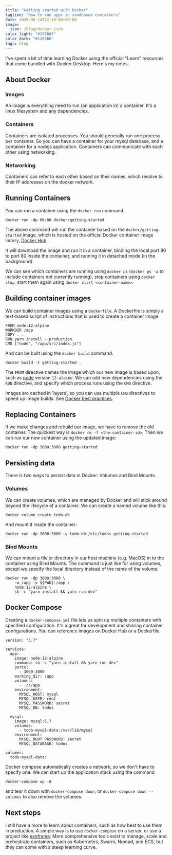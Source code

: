 ```yaml
---
title: "Getting started with Docker"
tagline: "How to run apps in sandboxed containers"
date: 2020-06-14T22:10:00+00:00
image:
  json: /blog/docker.json
color_light: "#1f88df"
color_dark: "#1265bb"
tags: blog
---
```


I've spent a bit of time learning Docker using the official "Learn" resources that come bundled with Docker Desktop. Here's my notes.

## About Docker

### Images
An image is everything need to run (an application in) a container. It's a linux filesystem and any dependencies.

### Containers
Containers are isolated processes. You should generally run one process per container. So you can have a container for your mysql database, and a container for a nodejs application. Containers can communicate with each other using networking.

### Networking
Containers can refer to each other based on their names, which resolve to their IP addresses on the docker network.

## Running Containers
You can run a container using the `docker run` command.

```docker run -dp 80:80 docker/getting-started```

The above command will run the container based on the `docker/getting-started` image, which is hosted on the official Docker container image library, [Docker Hub][1].

It will download the image and run it in a container, binding the local port 80 to port 80 inside the container, and running it in detached mode (in the background).

We can see which containers are running using `docker ps` (`docker ps -a` to include containers not currently running), stop containers using `docker stop`, start them again using  `docker start <container-name>`.

## Building container images
We can build container images using a `Dockerfile`. A Dockerfile is simply a text-based script of instructions that is used to create a container image.

```
FROM node:12-alpine
WORKDIR /app
COPY . .
RUN yarn install --production
CMD ["node", "/app/src/index.js"]
```

And can be built using the `docker build` command.

```
docker build -t getting-started .
```

The `FROM` directive names the image which our new image is based upon, such as [node][2] version `12-alpine`. We can add new dependencies using the `RUN` directive, and specify which process runs using the `CMD` directive.

Images are cached in 'layers', so you can use multiple `CMD` directives to speed up image builds. See [Docker best practices][3].

## Replacing Containers
If we make changes and rebuild our image, we have to remove the old container. The quickest way is `docker rm -f <the-container-id>`. Then we can run our new container using the updated image:

```
docker run -dp 3000:3000 getting-started
```

## Persisting data
There is two ways to persist data in Docker: Volumes and Bind Mounts.

### Volumes
We can create volumes, which are managed by Docker and will stick around beyond the lifecycle of a container. We can create a named volume like this:

```
docker volume create todo-db
```

And mount it inside the container:

```
docker run -dp 3000:3000 -v todo-db:/etc/todos getting-started
```

### Bind Mounts
We can mount a file or directory in our host machine (e.g. MacOS) in to the container using Bind Mounts. The command is just like for using volumes, except we specify the local directory instead of the name of the volume:

```
docker run -dp 3000:3000 \
    -w /app -v ${PWD}:/app \
    node:12-alpine \
    sh -c "yarn install && yarn run dev"
```

## Docker Compose
Creating a `docker-compose.yml` file lets us spin up multiple containers with specified configuration. It's a great for development and sharing container configurations. You can reference images on Docker Hub or a Dockerfile.

```
version: "3.7"

services:
  app:
    image: node:12-alpine
    command: sh -c "yarn install && yarn run dev"
    ports:
      - 3000:3000
    working_dir: /app
    volumes:
      - ./:/app
    environment:
      MYSQL_HOST: mysql
      MYSQL_USER: root
      MYSQL_PASSWORD: secret
      MYSQL_DB: todos

  mysql:
    image: mysql:5.7
    volumes:
      - todo-mysql-data:/var/lib/mysql
    environment: 
      MYSQL_ROOT_PASSWORD: secret
      MYSQL_DATABASE: todos

volumes:
  todo-mysql-data:
```

Docker compose automatically creates a network, so we don't have to specify one. We can start up the application stack using the command

```
docker-compose up -d
```

and tear it down with `docker-compose down`, or `docker-compose down --volumes` to also remove the volumes.

## Next steps
I still have a more to learn about containers, such as how best to use them in production. A simple way is to use `docker-compose` on a server, or use a project like [exoframe][4]. More comprehensive tools exist to manage, scale and orchestrate containers, such as Kubernetes, Swarm, Nomad, and ECS, but they can come with a steep learning curve.


[1]: https://hub.docker.com/
[2]: https://hub.docker.com/_/node/
[3]: https://docs.docker.com/develop/develop-images/dockerfile_best-practices/
[4]: https://github.com/exoframejs/exoframe
